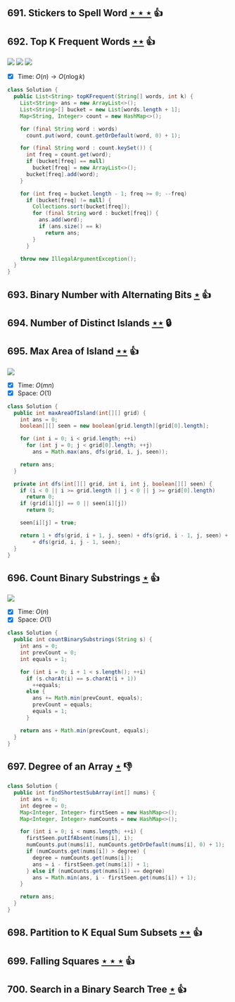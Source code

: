 ## 691. Stickers to Spell Word [$\star\star\star$](https://leetcode.com/problems/stickers-to-spell-word) :thumbsup:

## 692. Top K Frequent Words [$\star\star$](https://leetcode.com/problems/top-k-frequent-words) :thumbsup:

![](https://img.shields.io/badge/-Hash%20Table-7BA23F.svg?style=flat-square) ![](https://img.shields.io/badge/-Heap-0F4C3A.svg?style=flat-square) ![](https://img.shields.io/badge/-Trie-A5A051.svg?style=flat-square)

- [x] Time: $O(n) \to O(n\log k)$

```java
class Solution {
  public List<String> topKFrequent(String[] words, int k) {
    List<String> ans = new ArrayList<>();
    List<String>[] bucket = new List[words.length + 1];
    Map<String, Integer> count = new HashMap<>();

    for (final String word : words)
      count.put(word, count.getOrDefault(word, 0) + 1);

    for (final String word : count.keySet()) {
      int freq = count.get(word);
      if (bucket[freq] == null)
        bucket[freq] = new ArrayList<>();
      bucket[freq].add(word);
    }

    for (int freq = bucket.length - 1; freq >= 0; --freq)
      if (bucket[freq] != null) {
        Collections.sort(bucket[freq]);
        for (final String word : bucket[freq]) {
          ans.add(word);
          if (ans.size() == k)
            return ans;
        }
      }

    throw new IllegalArgumentException();
  }
}
```

## 693. Binary Number with Alternating Bits [$\star$](https://leetcode.com/problems/binary-number-with-alternating-bits) :thumbsup:

## 694. Number of Distinct Islands [$\star\star$](https://leetcode.com/problems/number-of-distinct-islands) 🔒

## 695. Max Area of Island [$\star\star$](https://leetcode.com/problems/max-area-of-island) :thumbsup:

![](https://img.shields.io/badge/-Depth%20First%20Search-86C166.svg?style=flat-square)

- [x] Time: $O(mn)$
- [x] Space: $O(1)$

```java
class Solution {
  public int maxAreaOfIsland(int[][] grid) {
    int ans = 0;
    boolean[][] seen = new boolean[grid.length][grid[0].length];

    for (int i = 0; i < grid.length; ++i)
      for (int j = 0; j < grid[0].length; ++j)
        ans = Math.max(ans, dfs(grid, i, j, seen));

    return ans;
  }

  private int dfs(int[][] grid, int i, int j, boolean[][] seen) {
    if (i < 0 || i >= grid.length || j < 0 || j >= grid[0].length)
      return 0;
    if (grid[i][j] == 0 || seen[i][j])
      return 0;

    seen[i][j] = true;

    return 1 + dfs(grid, i + 1, j, seen) + dfs(grid, i - 1, j, seen) + dfs(grid, i, j + 1, seen)
        + dfs(grid, i, j - 1, seen);
  }
}
```

## 696. Count Binary Substrings [$\star$](https://leetcode.com/problems/count-binary-substrings) :thumbsup:

![](https://img.shields.io/badge/-String-60373E.svg?style=flat-square)

- [x] Time: $O(n)$
- [x] Space: $O(1)$

```java
class Solution {
  public int countBinarySubstrings(String s) {
    int ans = 0;
    int prevCount = 0;
    int equals = 1;

    for (int i = 0; i + 1 < s.length(); ++i)
      if (s.charAt(i) == s.charAt(i + 1))
        ++equals;
      else {
        ans += Math.min(prevCount, equals);
        prevCount = equals;
        equals = 1;
      }

    return ans + Math.min(prevCount, equals);
  }
}
```

## 697. Degree of an Array [$\star$](https://leetcode.com/problems/degree-of-an-array) :thumbsdown:

```java
class Solution {
  public int findShortestSubArray(int[] nums) {
    int ans = 0;
    int degree = 0;
    Map<Integer, Integer> firstSeen = new HashMap<>();
    Map<Integer, Integer> numCounts = new HashMap<>();

    for (int i = 0; i < nums.length; ++i) {
      firstSeen.putIfAbsent(nums[i], i);
      numCounts.put(nums[i], numCounts.getOrDefault(nums[i], 0) + 1);
      if (numCounts.get(nums[i]) > degree) {
        degree = numCounts.get(nums[i]);
        ans = i - firstSeen.get(nums[i]) + 1;
      } else if (numCounts.get(nums[i]) == degree)
        ans = Math.min(ans, i - firstSeen.get(nums[i]) + 1);
    }

    return ans;
  }
}
```

## 698. Partition to K Equal Sum Subsets [$\star\star$](https://leetcode.com/problems/partition-to-k-equal-sum-subsets) :thumbsup:

## 699. Falling Squares [$\star\star\star$](https://leetcode.com/problems/falling-squares) :thumbsup:

## 700. Search in a Binary Search Tree [$\star$](https://leetcode.com/problems/search-in-a-binary-search-tree) :thumbsup:
